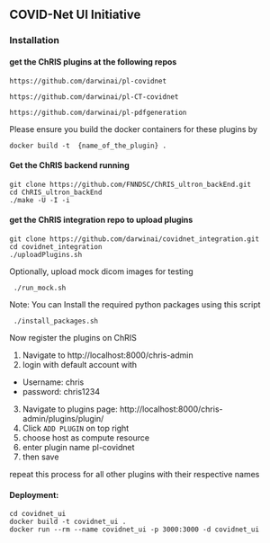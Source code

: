 
## COVID-Net UI Initiative

### Installation

#### get the ChRIS plugins at the following repos

```
https://github.com/darwinai/pl-covidnet

https://github.com/darwinai/pl-CT-covidnet

https://github.com/darwinai/pl-pdfgeneration
```

Please ensure you build the docker containers for these plugins by
```
docker build -t  {name_of_the_plugin} .

```

#### Get the ChRIS backend running

```
git clone https://github.com/FNNDSC/ChRIS_ultron_backEnd.git
cd ChRIS_ultron_backEnd
./make -U -I -i
```

#### get the ChRIS integration repo to upload plugins
```
git clone https://github.com/darwinai/covidnet_integration.git
cd covidnet_integration
./uploadPlugins.sh
```

Optionally, upload mock dicom images for testing
```
 ./run_mock.sh
```

Note: You can Install the required python packages using this script
```
 ./install_packages.sh   
```

Now register the plugins on ChRIS
1. Navigate to http://localhost:8000/chris-admin
2. login with default account with
* Username: chris
* password: chris1234
3. Navigate to plugins page: http://localhost:8000/chris-admin/plugins/plugin/
4. Click `ADD PLUGIN` on top right
5. choose host as compute resource
6. enter plugin name pl-covidnet
7. then save

repeat this process for all other plugins with their respective names

#### Deployment:
```
cd covidnet_ui
docker build -t covidnet_ui .
docker run --rm --name covidnet_ui -p 3000:3000 -d covidnet_ui
```
